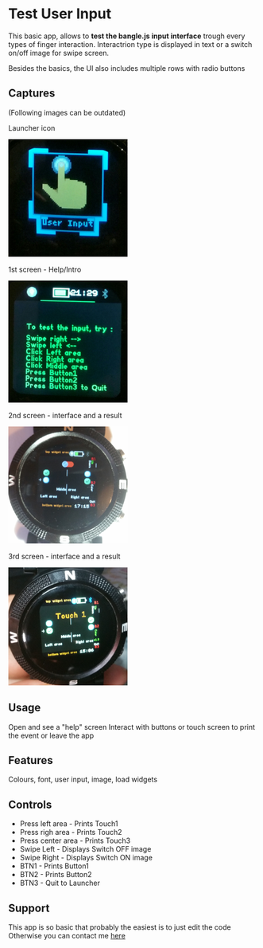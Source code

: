 # Test User Input

This basic app, allows to **test the bangle.js input interface** trough every types of finger interaction.
Interactrion type is displayed in text or a switch on/off image for swipe screen.

Besides the basics, the UI also includes multiple rows with radio buttons

## Captures

(Following images can be outdated)

Launcher icon

![](testUserInput_ss0.png)

1st screen - Help/Intro

![](testUserInput_ss1.png)

2nd screen - interface and a result

![](testUserInput_ss2.png)

3rd screen - interface and a result

![](testUserInput_ss3.png)

## Usage

Open and see a "help" screen
Interact with buttons or touch screen to print the event or leave the app

## Features

Colours, font, user input, image, load widgets

## Controls

- Press left area - Prints Touch1
- Press righ area - Prints Touch2
- Press center area - Prints Touch3
- Swipe Left - Displays Switch OFF image
- Swipe Right - Displays Switch ON image
- BTN1 - Prints Button1
- BTN2 - Prints Button2
- BTN3 - Quit to Launcher

## Support

This app is so basic that probably the easiest is to just edit the code
Otherwise you can contact me [here](https://github.com/dapgo)
